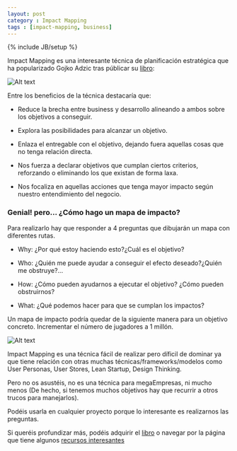```yaml
---
layout: post
category : Impact Mapping
tags : [impact-mapping, business]
---
```

{% include JB/setup %}

Impact Mapping es una interesante técnica de planificación estratégica que ha popularizado Gojko Adzic tras públicar su [libro][1]:


![Alt text](http://impactmapping.org/site/cover500.png "Impact Mapping Book")


Entre los beneficios de la técnica destacaría que:

* Reduce la brecha entre business y desarrollo alineando a ambos sobre los objetivos a conseguir.

* Explora las posibilidades para alcanzar un objetivo.

* Enlaza el entregable con el objetivo, dejando fuera aquellas cosas que no tenga relación directa.

* Nos fuerza a declarar objetivos que cumplan ciertos criterios, reforzando o eliminando los que existan de forma laxa.

* Nos focaliza en aquellas acciones que tenga mayor impacto según nuestro entendimiento del negocio.

### Genial! pero... ¿Cómo hago un mapa de impacto?

Para realizarlo hay que responder a 4 preguntas que dibujarán un mapa con diferentes rutas.

* Why: ¿Por qué estoy  haciendo esto?¿Cuál es el objetivo?

* Who: ¿Quién me puede ayudar a conseguir el efecto deseado?¿Quién me obstruye?...

* How: ¿Cómo pueden ayudarnos a ejecutar el objetivo? ¿Cómo pueden obstruirnos?

* What: ¿Qué podemos hacer para que se cumplan los impactos?


Un mapa de impacto podría quedar de la siguiente manera para un objetivo concreto. Incrementar el número de jugadores a 1 millón.

![Alt text](http://impactmapping.org/site/im_example.png "Impact Mapping Example")

Impact Mapping es una técnica fácil de realizar pero díficil de dominar ya que tiene relación con otras muchas técnicas/frameworks/modelos como User Personas, User Stores, Lean Startup, Design Thinking. 

Pero no os asustéis, no es una técnica para megaEmpresas, ni mucho menos (De hecho, si tenemos muchos objetivos hay que recurrir a otros trucos para manejarlos).

Podéis usarla en cualquier proyecto porque lo interesante es realizarnos las preguntas.

Si queréis profundizar más, podéis adquirir el [libro][1] o navegar por la página que tiene algunos [recursos interesantes][2]


[1]: http://www.amazon.es/Impact-Mapping-software-products-projects-ebook/dp/B009KWDKVA
[2]: http://impactmapping.org/index.php









